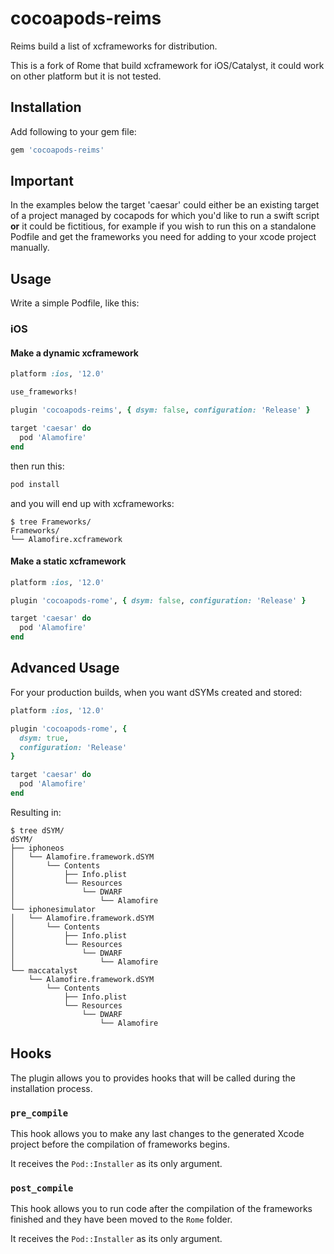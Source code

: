 # cocoapods-reims

Reims build a list of xcframeworks for distribution.

This is a fork of Rome that build xcframework for iOS/Catalyst, it could 
work on other platform but it is not tested.

## Installation

Add following to your gem file:

```bash
gem 'cocoapods-reims'
```

## Important

In the examples below the target 'caesar' could either be an existing target of a project managed by cocapods for which you'd like to run a swift script **or** it could be fictitious, for example if you wish to run this on a standalone Podfile and get the frameworks you need for adding to your xcode project manually.

## Usage 

Write a simple Podfile, like this:

### iOS 

#### Make a dynamic xcframework

```ruby
platform :ios, '12.0'

use_frameworks!

plugin 'cocoapods-reims', { dsym: false, configuration: 'Release' }

target 'caesar' do
  pod 'Alamofire'
end
```

then run this:

```bash
pod install
```

and you will end up with xcframeworks:

```
$ tree Frameworks/
Frameworks/
└── Alamofire.xcframework
```

#### Make a static xcframework


```ruby
platform :ios, '12.0'

plugin 'cocoapods-rome', { dsym: false, configuration: 'Release' }

target 'caesar' do
  pod 'Alamofire'
end
```

## Advanced Usage


For your production builds, when you want dSYMs created and stored:

```ruby
platform :ios, '12.0'

plugin 'cocoapods-rome', {
  dsym: true,
  configuration: 'Release'
}

target 'caesar' do
  pod 'Alamofire'
end
```

Resulting in:

```
$ tree dSYM/
dSYM/
├── iphoneos
│   └── Alamofire.framework.dSYM
│       └── Contents
│           ├── Info.plist
│           └── Resources
│               └── DWARF
│                   └── Alamofire
└── iphonesimulator
│   └── Alamofire.framework.dSYM
│       └── Contents
│           ├── Info.plist
│           └── Resources
│               └── DWARF
│                   └── Alamofire
└── maccatalyst
    └── Alamofire.framework.dSYM
        └── Contents
            ├── Info.plist
            └── Resources
                └── DWARF
                    └── Alamofire
```

## Hooks

The plugin allows you to provides hooks that will be called during the installation process.

### `pre_compile`

This hook allows you to make any last changes to the generated Xcode project before the compilation of frameworks begins.

It receives the `Pod::Installer` as its only argument.

### `post_compile`

This hook allows you to run code after the compilation of the frameworks finished and they have been moved to the `Rome` folder.

It receives the `Pod::Installer` as its only argument.
